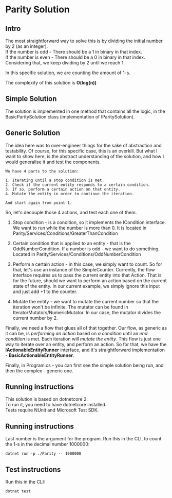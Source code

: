# Parity Solution

## Intro
The most straightforward way to solve this is by dividing the initial number by 2 (as an integer). <br />
If the number is odd - There should be a 1 in binary in that index. <br />
If the number is even - There should be a 0 in binary in that index. <br />
Considering that, we keep dividing by 2 until we reach 1. <br />

In this specific solution, we are counting the amount of 1-s.

The complexity of this solution is **O(log(n))**

## Simple Solution
The solution is implemented in one method that contains all the logic, in the BasicParitySolution class (implementation of IParitySolution).

## Generic Solution
The idea here was to over-engineer things for the sake of abstraction and testability.
Of course, for this specific case, this is an overkill.
But what I want to show here, is the abstract understanding of the solution, and how I would generalise it and test the components.

```
We have 4 parts to the solution:

1. Iterating until a stop condition is met.
2. Check if the current entity responds to a certain condition.
3. If so, perform a certain action on that entity.
4. Mutate the entity in order to continue the iteration.

And start again from point 1.
```


So, let's decouple those 4 actions, and test each one of them.

1. Stop condition - is a condition, so it implements the ICondition interface.
We want to run while the number is more than 0.
It is located in Parity/Services/Conditions/GreaterThanCondition

2. Certain condition that is applied to an entity - that is the OddNumberCondition. If a number is odd - we want to do something.
Located in Parity/Services/Conditions/OddNumberCondition

3. Perform a certain action - in this case, we simply want to count.
So for that, let's use an instance of the SimpleCounter. 
Currently, the flow interface requires us to pass the current entity into that Action. That is for the future, should we want to perform an action based on the current state of the entity.
In our current example, we simply ignore this input and just add +1 to the counter.

4. Mutate the entity - we want to mutate the current number so that the iteration won't be infinite.
The mutator can be found in IteratorMutators/NumericMutator.
In our case, the mutator divides the current number by 2.


Finally, we need a flow that glues all of that together.
Our flow, as generic as it can be, is *performing an action* based on *a condition* until an *end condition* is met. Each iteration will *mutate the entity*.
This flow is just one way to iterate over an entity, and perform an action.
So for that, we have the **IActionableEntityRunner** interface, and it's straightforward implementation - **BasicActionableEntityRunner**.

Finally, in Program.cs - you can first see the simple solution being run, and then the complex - generic one.

## Running instructions

This solution is based on dotnetcore 2. <br />
To run it, you need to have dotnetcore installed. <br />
Tests require NUnit and Microsoft Test SDK.

## Running instructions

Last number is the argument for the program.
Run this in the CLI, to count the 1-s in the decimal number 1000000:

```
dotnet run -p ./Parity -- 1000000
```

## Test instructions

Run this in the CLI:

```
dotnet test
```